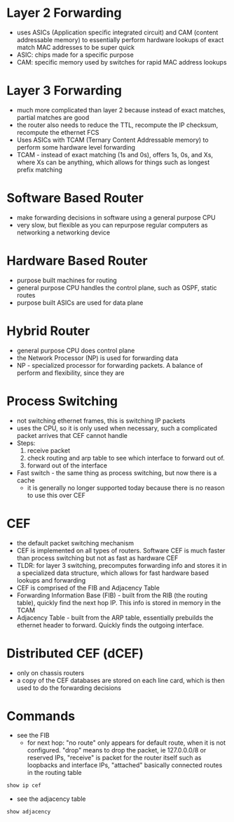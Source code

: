 
# Layer 2 Forwarding
- uses ASICs (Application specific integrated circuit) and CAM (content addressable memory) to essentially perform hardware lookups of exact match MAC addresses to be super quick
- ASIC: chips made for a specific purpose
- CAM: specific memory used by switches for rapid MAC address lookups

# Layer 3 Forwarding
- much more complicated than layer 2 because instead of exact matches, partial matches are good
- the router also needs to reduce the TTL, recompute the IP checksum, recompute the ethernet FCS
- Uses ASICs with TCAM (Ternary Content Addressable memory) to perform some hardware level forwarding
- TCAM - instead of exact matching (1s and 0s), offers 1s, 0s, and Xs, where Xs can be anything, which allows for things such as longest prefix matching

# Software Based Router
- make forwarding decisions in software using a general purpose CPU
- very slow, but flexible as you can repurpose regular computers as networking a networking device

# Hardware Based Router
- purpose built machines for routing
- general purpose CPU handles the control plane, such as OSPF, static routes
- purpose built ASICs are used for data plane

# Hybrid Router
- general purpose CPU does control plane
- the Network Processor (NP) is used for forwarding data
- NP - specialized processor for forwarding packets. A balance of perform and flexibility, since they are

# Process Switching
- not switching ethernet frames, this is switching IP packets
- uses the CPU, so it is only used when necessary, such a complicated packet arrives that CEF cannot handle
- Steps:
	1. receive packet
	2. check routing and arp table to see which interface to forward out of.
	3. forward out of the interface
- Fast switch - the same thing as process switching, but now there is a cache
	- it is generally no longer supported today because there is no reason to use this over CEF

# CEF
- the default packet switching mechanism
- CEF is implemented on all types of routers. Software CEF is much faster than process switching but not as fast as hardware CEF
- TLDR: for layer 3 switching, precomputes forwarding info and stores it in a specialized data structure, which allows for fast hardware based lookups and forwarding
- CEF is comprised of the FIB and Adjacency Table
- Forwarding Information Base (FIB) - built from the RIB (the routing table), quickly find the next hop IP. This info is stored in memory in the TCAM
- Adjacency Table - built from the ARP table, essentially prebuilds the ethernet header to forward. Quickly finds the outgoing interface.

# Distributed CEF (dCEF)
- only on chassis routers
- a copy of the CEF databases are stored on each line card, which is then used to do the forwarding decisions


# Commands
- see the FIB
	- for next hop: "no route" only appears for default route, when it is not configured. "drop" means to drop the packet, ie 127.0.0.0/8 or reserved IPs, "receive" is packet for the router itself such as loopbacks and interface IPs, "attached" basically connected routes in the routing table
```js
show ip cef
```
- see the adjacency table
```js
show adjacency
```


